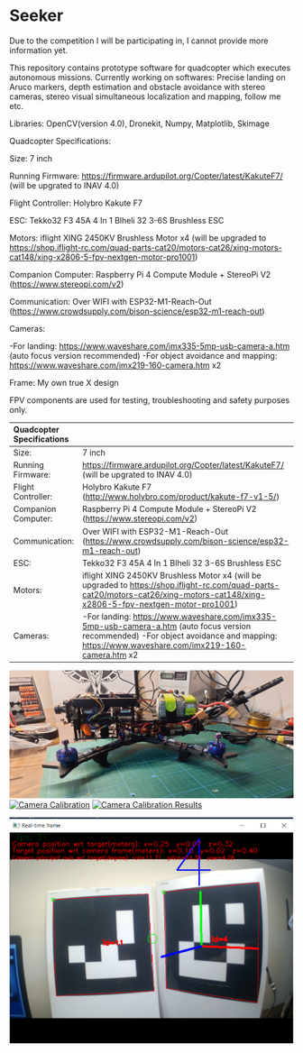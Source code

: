 # Seeker


Due to the competition I will be participating in, I cannot provide more information yet.

This repository contains prototype software for quadcopter which executes autonomous missions.
Currently working on softwares: Precise landing on Aruco markers, depth estimation and obstacle avoidance with stereo cameras, stereo visual simultaneous localization and mapping, follow me etc.

Libraries: OpenCV(version 4.0), Dronekit, Numpy, Matplotlib, Skimage

Quadcopter Specifications:

Size: 7 inch

Running Firmware: https://firmware.ardupilot.org/Copter/latest/KakuteF7/ (will be upgrated to INAV 4.0)

Flight Controller: Holybro Kakute F7

ESC: Tekko32 F3 45A 4 In 1 Blheli 32 3-6S Brushless ESC

Motors: iflight XING 2450KV Brushless Motor x4 (will be upgraded to https://shop.iflight-rc.com/quad-parts-cat20/motors-cat26/xing-motors-cat148/xing-x2806-5-fpv-nextgen-motor-pro1001)

Companion Computer: Raspberry Pi 4 Compute Module + StereoPi V2 (https://www.stereopi.com/v2)

Communication: Over WIFI with ESP32-M1-Reach-Out  (https://www.crowdsupply.com/bison-science/esp32-m1-reach-out)

Cameras: 

-For landing: https://www.waveshare.com/imx335-5mp-usb-camera-a.htm (auto focus version recommended)
-For object avoidance and mapping: https://www.waveshare.com/imx219-160-camera.htm x2 

Frame: My own true X design

FPV components are used for testing, troubleshooting and safety purposes only.

| Quadcopter Specifications  |  | 
| :---         | :---           | 
| Size:   | 7 inch    | 
| Running Firmware:     | https://firmware.ardupilot.org/Copter/latest/KakuteF7/ (will be upgrated to INAV 4.0)    | 
| Flight Controller:   | Holybro Kakute F7 (http://www.holybro.com/product/kakute-f7-v1-5/)  | 
| Companion Computer:    | Raspberry Pi 4 Compute Module + StereoPi V2 (https://www.stereopi.com/v2)     | 
| Communication:  | Over WIFI with ESP32-M1-Reach-Out  (https://www.crowdsupply.com/bison-science/esp32-m1-reach-out)    | 
| ESC:     | Tekko32 F3 45A 4 In 1 Blheli 32 3-6S Brushless ESC      | 
| Motors:  |  iflight XING 2450KV Brushless Motor x4 (will be upgraded to https://shop.iflight-rc.com/quad-parts-cat20/motors-cat26/xing-motors-cat148/xing-x2806-5-fpv-nextgen-motor-pro1001)     | 
| Cameras:     | -For landing: https://www.waveshare.com/imx335-5mp-usb-camera-a.htm (auto focus version recommended)  -For object avoidance and mapping: https://www.waveshare.com/imx219-160-camera.htm x2       | 


[![Build](https://github.com/solanoctua/Seeker/blob/main/Stuff/Seeker.jpg)](https://youtu.be/mLf-d8wXq1Y)
[![Camera Calibration](https://img.youtube.com/vi/YAxB-z1O-gI/0.jpg)](https://youtu.be/YAxB-z1O-gI)
[![Camera Calibration Results](https://img.youtube.com/vi/003jSb1dTzg/0.jpg)](https://youtu.be/003jSb1dTzg)


![ArucoMarkerDetection](https://github.com/solanoctua/Seeker/blob/main/Stuff/ArucoLock.png?raw=true)
